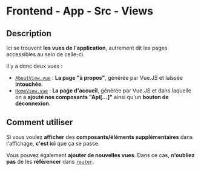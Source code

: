 # Frontend - App - Src - Views

## Description

Ici se trouvent **les vues de l'application**, autrement dit les pages accessibles au sein de celle-ci.

Il y a donc deux vues :

- [`AboutView.vue`](./AboutView.vue) : **La page "à propos"**, générée par Vue.JS et laissée **intouchée**.
- [`HomeView.vue`](./HomeView.vue) : **La page d'accueil**, générée par Vue.JS et dans laquelle on a **ajouté nos composants "Api[...]"** ainsi qu'un **bouton de déconnexion**.

## Comment utiliser

Si vous voulez **afficher** des **composants/éléments supplémentaires** dans l'affichage, **c'est ici** que ça se passe.

Vous pouvez également **ajouter de nouvelles vues**. Dans ce cas, **n'oubliez pas** de les **référencer** dans [`router`](../router/).
